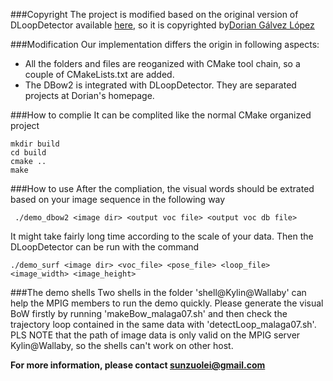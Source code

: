 ###Copyright
The project is modified based on the original version of DLoopDetector available [here](http://webdiis.unizar.es/~dorian/index.php?p=33), so it is copyrighted by[Dorian Gálvez López](http://webdiis.unizar.es/~dorian/index.php)

###Modification
Our implementation differs the origin in following aspects:
- All the folders and files are reoganized with CMake tool chain, so a couple of CMakeLists.txt are added.
- The DBow2 is integrated with DLoopDetector. They are separated projects at Dorian's homepage.

###How to complie
It can be complited like the normal CMake organized project
```
mkdir build
cd build
cmake ..
make
```

###How to use
After the compliation, the visual words should be extrated based on your image sequence in the following way
```
 ./demo_dbow2 <image dir> <output voc file> <output voc db file>
``` 
It might take fairly long time according to the scale of your data. Then the DLoopDetector can be run with the command
```
./demo_surf <image dir> <voc_file> <pose_file> <loop_file> <image_width> <image_height>
``` 

###The demo shells
Two shells in the folder 'shell@Kylin@Wallaby' can help the MPIG members to run the demo quickly. Please generate the visual BoW firstly by running 'makeBow_malaga07.sh' and then check the trajectory loop contained in the same data with 'detectLoop_malaga07.sh'. PLS NOTE that the path of image data is only valid on the MPIG server Kylin@Wallaby, so the shells can't work on other host.

**For more information, please contact [sunzuolei@gmail.com](http://mpig.com.cn)**  
